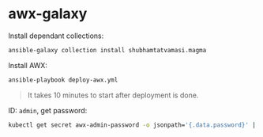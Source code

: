 # awx-galaxy

Install dependant collections:
```bash
ansible-galaxy collection install shubhamtatvamasi.magma
```

Install AWX:
```bash
ansible-playbook deploy-awx.yml
```
> It takes 10 minutes to start after deployment is done.

ID: `admin`, get password:
```bash
kubectl get secret awx-admin-password -o jsonpath='{.data.password}' | base64 -d ; echo
```
